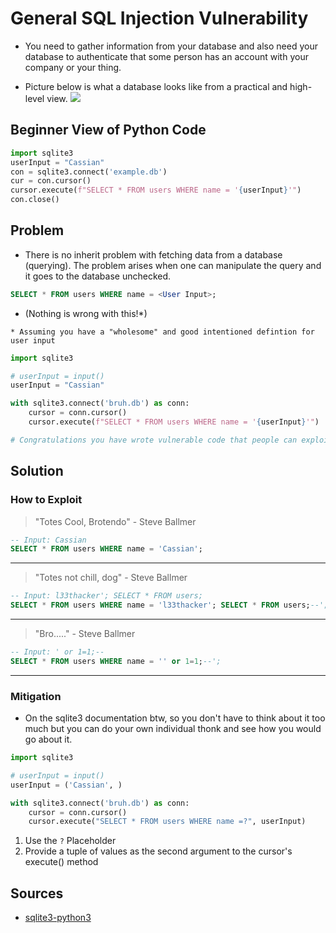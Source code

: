 # General SQL Injection Vulnerability

* You need to gather information from your database and also need your database to authenticate that some person has an account with your company or your thing. 

* Picture below is what a database looks like from a practical and high-level view.
![](https://live.staticflickr.com/8744/16909119497_7c884617b8_b.jpg)

## Beginner View of Python Code

```python
import sqlite3
userInput = "Cassian"
con = sqlite3.connect('example.db')
cur = con.cursor()
cursor.execute(f"SELECT * FROM users WHERE name = '{userInput}'")
con.close()
```

## Problem
* There is no inherit problem with fetching data from a database (querying). The problem arises when one can manipulate the query and it goes to the database unchecked. 

```sql
SELECT * FROM users WHERE name = <User Input>;
```
* (Nothing is wrong with this!*)

`* Assuming you have a "wholesome" and good intentioned defintion for user input`

```python
import sqlite3

# userInput = input()
userInput = "Cassian"

with sqlite3.connect('bruh.db') as conn:
    cursor = conn.cursor()
    cursor.execute(f"SELECT * FROM users WHERE name = '{userInput}'")

# Congratulations you have wrote vulnerable code that people can exploit
```

## Solution

### How to Exploit

> "Totes Cool, Brotendo" - Steve Ballmer
```sql
-- Input: Cassian
SELECT * FROM users WHERE name = 'Cassian';
```

---

> "Totes not chill, dog" - Steve Ballmer
```sql
-- Input: l33thacker'; SELECT * FROM users;
SELECT * FROM users WHERE name = 'l33thacker'; SELECT * FROM users;--';
```

---

> "Bro....." - Steve Ballmer
```sql
-- Input: ' or 1=1;--
SELECT * FROM users WHERE name = '' or 1=1;--';
```

---

### Mitigation
* On the sqlite3 documentation btw, so you don't have to think about it too much but you can do your own individual thonk and see how you would go about it.


```python 
import sqlite3

# userInput = input()
userInput = ('Cassian', )

with sqlite3.connect('bruh.db') as conn:
    cursor = conn.cursor()
    cursor.execute("SELECT * FROM users WHERE name =?", userInput)

```

1. Use the `?` Placeholder
1. Provide a tuple of values as the second argument to the cursor's execute() method


## Sources
* [sqlite3-python3](https://docs.python.org/3/library/sqlite3.html)